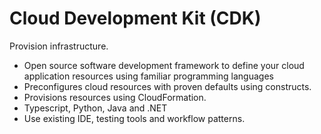 # Cloud Development Kit (CDK)

Provision infrastructure.

- Open source software development framework to define your cloud application resources using familiar programming languages
- Preconfigures cloud resources with proven defaults using constructs.
- Provisions resources using CloudFormation.
- Typescript, Python, Java and .NET
- Use existing IDE, testing tools and workflow patterns.